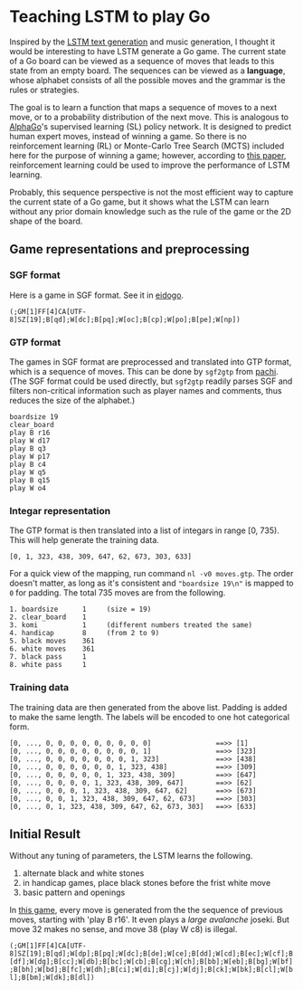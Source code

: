 # Teaching LSTM to play Go

Inspired by the [LSTM text generation](https://github.com/fchollet/keras/blob/master/examples/lstm_text_generation.py) and music generation, I thought it would be interesting to have LSTM generate a Go game. The current state of a Go board can be viewed as a sequence of moves that leads to this state from an empty board. The sequences can be viewed as a **language**, whose alphabet consists of all the possible moves and the grammar is the rules or strategies. 

The goal is to learn a function that maps a sequence of moves to a next move, or to a probability distribution of the next move. This is analogous to [AlphaGo](https://en.wikipedia.org/wiki/AlphaGo)'s supervised learning (SL) policy network. It is designed to predict human expert moves, instead of winning a game. So there is no reinforcement learning (RL) or Monte-Carlo Tree Search (MCTS) included here for the purpose of winning a game; however, according to [this paper](https://arxiv.org/pdf/1611.02796.pdf), reinforcement learning could be used to improve the performance of LSTM learning.

Probably, this sequence perspective is not the most efficient way to capture the current state of a Go game, but it shows what the LSTM can learn without any prior domain knowledge such as the rule of the game or the 2D shape of the board.

## Game representations and preprocessing
### SGF format
Here is a game in SGF format. See it in [eidogo](http://eidogo.com/#yuedAS1F).

`(;GM[1]FF[4]CA[UTF-8]SZ[19];B[qd];W[dc];B[pq];W[oc];B[cp];W[po];B[pe];W[np])`

### GTP format
The games in SGF format are preprocessed and translated into GTP format, which is a sequence of moves. This can be done by `sgf2gtp` from [pachi](https://github.com/openai/pachi-py/blob/master/pachi_py/pachi/tools/sgf2gtp.py). (The SGF format could be used directly, but `sgf2gtp` readily parses SGF and filters non-critical information such as player names and comments, thus reduces the size of the alphabet.)

```
boardsize 19
clear_board
play B r16
play W d17
play B q3
play W p17
play B c4
play W q5
play B q15
play W o4
```

### Integar representation
The GTP format is then translated into a list of integars in range [0, 735). This will help generate the training data.

`[0, 1, 323, 438, 309, 647, 62, 673, 303, 633]`

For a quick view of the mapping, run command `nl -v0 moves.gtp`. The order doesn't matter, as long as it's consistent and `"boardsize 19\n"` is mapped to `0` for padding. The total 735 moves are from the following.

```
1. boardsize      1     (size = 19)
2. clear_board    1
3. komi           1     (different numbers treated the same)
4. handicap       8     (from 2 to 9)
5. black moves    361
6. white moves    361
7. black pass     1
8. white pass     1
```

### Training data
The training data are then generated from the above list. Padding is added to make the same length. The labels will be encoded to one hot categorical form.

```
[0, ..., 0, 0, 0, 0, 0, 0, 0, 0, 0]                ==>> [1]
[0, ..., 0, 0, 0, 0, 0, 0, 0, 0, 1]                ==>> [323]
[0, ..., 0, 0, 0, 0, 0, 0, 0, 1, 323]              ==>> [438]
[0, ..., 0, 0, 0, 0, 0, 0, 1, 323, 438]            ==>> [309]
[0, ..., 0, 0, 0, 0, 0, 1, 323, 438, 309]          ==>> [647]
[0, ..., 0, 0, 0, 0, 1, 323, 438, 309, 647]        ==>> [62]
[0, ..., 0, 0, 0, 1, 323, 438, 309, 647, 62]       ==>> [673]
[0, ..., 0, 0, 1, 323, 438, 309, 647, 62, 673]     ==>> [303]
[0, ..., 0, 1, 323, 438, 309, 647, 62, 673, 303]   ==>> [633]
```

## Initial Result
Without any tuning of parameters, the LSTM learns the following.

1. alternate black and white stones
2. in handicap games, place black stones before the frist white move 
3. basic pattern and openings

In [this game](http://eidogo.com/#29VJNhrLX), every move is generated from the the sequence of previous moves, starting with 'play B r16'. It even plays a *large avalanche* joseki. But move 32 makes no sense, and move 38 (play W c8) is illegal.

`(;GM[1]FF[4]CA[UTF-8]SZ[19];B[qd];W[dp];B[pq];W[dc];B[de];W[ce];B[dd];W[cd];B[ec];W[cf];B[df];W[dg];B[cc];W[db];B[bc];W[cb];B[cg];W[ch];B[bb];W[eb];B[bg];W[bf];B[bh];W[bd];B[fc];W[dh];B[ci];W[di];B[cj];W[dj];B[ck];W[bk];B[cl];W[bl];B[bm];W[dk];B[dl])`
